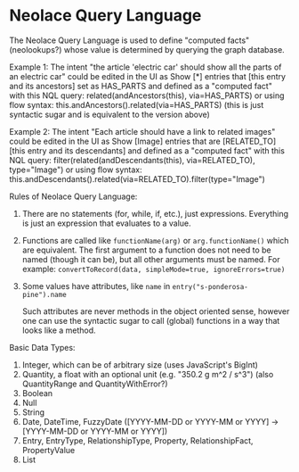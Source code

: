 # Neolace Query Language

The Neolace Query Language is used to define "computed facts" (neolookups?)
whose value is determined by querying the graph database.

Example 1:
    The intent
        "the article 'electric car' should show all the parts of an electric car"
    could be edited in the UI as
        Show [*] entries that [this entry and its ancestors] set as HAS_PARTS
    and defined as a "computed fact" with this NQL query:
        related(andAncestors(this), via=HAS_PARTS)
    or using flow syntax:
        this.andAncestors().related(via=HAS_PARTS)
        (this is just syntactic sugar and is equivalent to the version above)

Example 2:
    The intent
        "Each article should have a link to related images"
    could be edited in the UI as
        Show [Image] entries that are [RELATED_TO] [this entry and its descendants]
    and defined as a "computed fact" with this NQL query:
        filter(related(andDescendants(this), via=RELATED_TO), type="Image")
    or using flow syntax:
        this.andDescendants().related(via=RELATED_TO).filter(type="Image")

Rules of Neolace Query Language:

1. There are no statements (for, while, if, etc.), just expressions. Everything
   is just an expression that evaluates to a value.

2. Functions are called like `functionName(arg)` or `arg.functionName()` which
   are equivalent. The first argument to a function does not need to be named
   (though it can be), but all other arguments must be named. For example:
   `convertToRecord(data, simpleMode=true, ignoreErrors=true)`

3. Some values have attributes, like `name` in `entry("s-ponderosa-pine").name`

   Such attributes are never methods in the object oriented sense, however one
   can use the syntactic sugar to call (global) functions in a way that looks
   like a method.

Basic Data Types:

1. Integer, which can be of arbitrary size (uses JavaScript's BigInt)
2. Quantity, a float with an optional unit (e.g. "350.2 g m^2 / s^3") (also QuantityRange and QuantityWithError?)
3. Boolean
4. Null
5. String
6. Date, DateTime, FuzzyDate ([YYYY-MM-DD or YYYY-MM or YYYY] -> [YYYY-MM-DD or YYYY-MM or YYYY])
7. Entry, EntryType, RelationshipType, Property, RelationshipFact, PropertyValue
8. List
